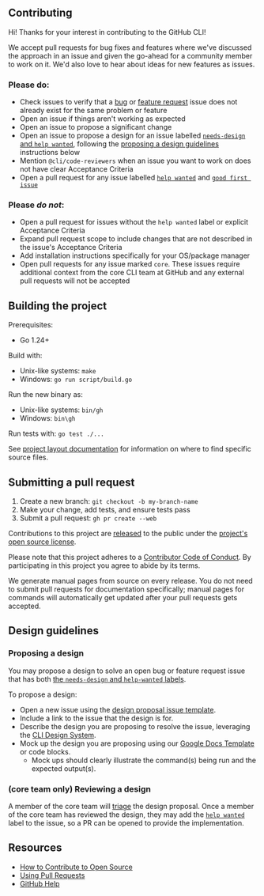 ## Contributing

Hi! Thanks for your interest in contributing to the GitHub CLI!

We accept pull requests for bug fixes and features where we've discussed the approach in an issue and given the go-ahead for a community member to work on it. We'd also love to hear about ideas for new features as issues.

### Please do:

* Check issues to verify that a [bug][bug issues] or [feature request][feature request issues] issue does not already exist for the same problem or feature
* Open an issue if things aren't working as expected
* Open an issue to propose a significant change
* Open an issue to propose a design for an issue labelled [`needs-design` and `help wanted`][needs design and help wanted], following the [proposing a design guidelines](#proposing-a-design) instructions below
* Mention `@cli/code-reviewers` when an issue you want to work on does not have clear Acceptance Criteria
* Open a pull request for any issue labelled [`help wanted`][hw] and [`good first issue`][gfi]

### Please _do not_:

* Open a pull request for issues without the `help wanted` label or explicit Acceptance Criteria
* Expand pull request scope to include changes that are not described in the issue's Acceptance Criteria
* Add installation instructions specifically for your OS/package manager
* Open pull requests for any issue marked `core`. These issues require additional context from
  the core CLI team at GitHub and any external pull requests will not be accepted

## Building the project

Prerequisites:
- Go 1.24+

Build with:
* Unix-like systems: `make`
* Windows: `go run script/build.go`

Run the new binary as:
* Unix-like systems: `bin/gh`
* Windows: `bin\gh`

Run tests with: `go test ./...`

See [project layout documentation](../docs/project-layout.md) for information on where to find specific source files.

## Submitting a pull request

1. Create a new branch: `git checkout -b my-branch-name`
1. Make your change, add tests, and ensure tests pass
1. Submit a pull request: `gh pr create --web`

Contributions to this project are [released][legal] to the public under the [project's open source license][license].

Please note that this project adheres to a [Contributor Code of Conduct][code-of-conduct]. By participating in this project you agree to abide by its terms.

We generate manual pages from source on every release. You do not need to submit pull requests for documentation specifically; manual pages for commands will automatically get updated after your pull requests gets accepted.

## Design guidelines

### Proposing a design

You may propose a design to solve an open bug or feature request issue that has both [the `needs-design` and `help-wanted` labels][needs design and help wanted].

To propose a design:

- Open a new issue using the [design proposal issue template](./ISSUE_TEMPLATE/submit-a-design-proposal.md).
- Include a link to the issue that the design is for.
- Describe the design you are proposing to resolve the issue, leveraging the [CLI Design System][].
- Mock up the design you are proposing using our [Google Docs Template][] or code blocks.
  - Mock ups should clearly illustrate the command(s) being run and the expected output(s).

### (core team only) Reviewing a design

A member of the core team will [triage](../docs/triage.md) the design proposal. Once a member of the core team has reviewed the design, they may add the [`help wanted`][hw] label to the issue, so a PR can be opened to provide the implementation.

## Resources

- [How to Contribute to Open Source][]
- [Using Pull Requests][]
- [GitHub Help][]


[bug issues]: https://github.com/cli/cli/issues?q=is%3Aopen+is%3Aissue+label%3Abug
[needs design and help wanted]: https://github.com/cli/cli/issues?q=state%3Aclosed%20is%3Aissue%20label%3Aneeds-design%20label%3A%22help%20wanted%22
[feature request issues]: https://github.com/cli/cli/issues?q=is%3Aopen+is%3Aissue+label%3Aenhancement
[hw]: https://github.com/cli/cli/labels/help%20wanted
[gfi]: https://github.com/cli/cli/labels/good%20first%20issue
[legal]: https://docs.github.com/en/free-pro-team@latest/github/site-policy/github-terms-of-service#6-contributions-under-repository-license
[license]: ../LICENSE
[code-of-conduct]: ./CODE-OF-CONDUCT.md
[How to Contribute to Open Source]: https://opensource.guide/how-to-contribute/
[Using Pull Requests]: https://docs.github.com/en/free-pro-team@latest/github/collaborating-with-issues-and-pull-requests/about-pull-requests
[GitHub Help]: https://docs.github.com/
[CLI Design System]: /docs/primer/
[Google Docs Template]: https://docs.google.com/document/d/1JIRErIUuJ6fTgabiFYfCH3x91pyHuytbfa0QLnTfXKM/edit#heading=h.or54sa47ylpg
